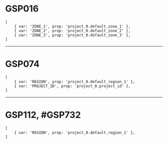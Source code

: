 # GSP016

```
[
    { var: 'ZONE_1', prop: 'project_0.default_zone_1' },
    { var: 'ZONE_2', prop: 'project_0.default_zone_2' },
    { var: 'ZONE_3', prop: 'project_0.default_zone_3' },
]
```

---

# GSP074

```
[
    { var: 'REGION', prop: 'project_0.default_region_1' },
    { var: 'PROJECT_ID', prop: 'project_0.project_id' },
]
```

---

# GSP112, #GSP732

```
[
    { var: 'REGION', prop: 'project_0.default_region_1' },
]
```

